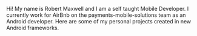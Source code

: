 Hi!
My name is Robert Maxwell and I am a self taught Mobile Developer. I currently work for AirBnb
on the payments-mobile-solutions team as an Android developer. Here are some of my personal projects created
in new Android frameworks. 
